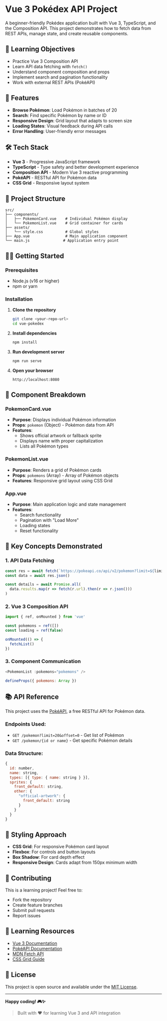 # Vue 3 Pokédex API Project

A beginner-friendly Pokédex application built with Vue 3, TypeScript, and the Composition API. This project demonstrates how to fetch data from REST APIs, manage state, and create reusable components.

## 🎯 Learning Objectives

- Practice Vue 3 Composition API
- Learn API data fetching with `fetch()`
- Understand component composition and props
- Implement search and pagination functionality
- Work with external REST APIs (PokéAPI)

## 🚀 Features

- **Browse Pokémon**: Load Pokémon in batches of 20
- **Search**: Find specific Pokémon by name or ID
- **Responsive Design**: Grid layout that adapts to screen size
- **Loading States**: Visual feedback during API calls
- **Error Handling**: User-friendly error messages

## 🛠️ Tech Stack

- **Vue 3** - Progressive JavaScript framework
- **TypeScript** - Type safety and better development experience
- **Composition API** - Modern Vue 3 reactive programming
- **PokéAPI** - RESTful API for Pokémon data
- **CSS Grid** - Responsive layout system

## 📁 Project Structure

```
src/
├── components/
│   ├── PokemonCard.vue    # Individual Pokémon display
│   └── PokemonList.vue    # Grid container for cards
├── assets/
│   └── style.css          # Global styles
├── App.vue                # Main application component
└── main.js               # Application entry point
```

## 🏃‍♂️ Getting Started

### Prerequisites

- Node.js (v16 or higher)
- npm or yarn

### Installation

1. **Clone the repository**
   ```bash
   git clone <your-repo-url>
   cd vue-pokedex
   ```

2. **Install dependencies**
   ```bash
   npm install
   ```

3. **Run development server**
   ```bash
   npm run serve
   ```

4. **Open your browser**
   ```
   http://localhost:8080
   ```

## 🧩 Component Breakdown

### PokemonCard.vue
- **Purpose**: Displays individual Pokémon information
- **Props**: `pokemon` (Object) - Pokémon data from API
- **Features**: 
  - Shows official artwork or fallback sprite
  - Displays name with proper capitalization
  - Lists all Pokémon types

### PokemonList.vue
- **Purpose**: Renders a grid of Pokémon cards
- **Props**: `pokemons` (Array) - Array of Pokémon objects
- **Features**: Responsive grid layout using CSS Grid

### App.vue
- **Purpose**: Main application logic and state management
- **Features**:
  - Search functionality
  - Pagination with "Load More"
  - Loading states
  - Reset functionality

## 🔧 Key Concepts Demonstrated

### 1. API Data Fetching
```javascript
const res = await fetch(`https://pokeapi.co/api/v2/pokemon?limit=${limit}&offset=${offset.value}`)
const data = await res.json()

const details = await Promise.all(
  data.results.map(r => fetch(r.url).then(r => r.json()))
)
```

### 2. Vue 3 Composition API
```javascript
import { ref, onMounted } from 'vue'

const pokemons = ref([])
const loading = ref(false)

onMounted(() => {
  fetchList()
})
```

### 3. Component Communication
```javascript
<PokemonList :pokemons="pokemons" />

defineProps({ pokemons: Array })
```

## 📚 API Reference

This project uses the [PokéAPI](https://pokeapi.co/), a free RESTful API for Pokémon data.

### Endpoints Used:
- `GET /pokemon?limit=20&offset=0` - Get list of Pokémon
- `GET /pokemon/{id or name}` - Get specific Pokémon details

### Data Structure:
```javascript
{
  id: number,
  name: string,
  types: [{ type: { name: string } }],
  sprites: {
    front_default: string,
    other: {
      "official-artwork": {
        front_default: string
      }
    }
  }
}
```

## 🎨 Styling Approach

- **CSS Grid**: For responsive Pokémon card layout
- **Flexbox**: For controls and button layouts
- **Box Shadow**: For card depth effect
- **Responsive Design**: Cards adapt from 150px minimum width


## 🤝 Contributing

This is a learning project! Feel free to:
- Fork the repository
- Create feature branches
- Submit pull requests
- Report issues

## 📖 Learning Resources

- [Vue 3 Documentation](https://vuejs.org/)
- [PokéAPI Documentation](https://pokeapi.co/docs/v2)
- [MDN Fetch API](https://developer.mozilla.org/en-US/docs/Web/API/Fetch_API)
- [CSS Grid Guide](https://css-tricks.com/snippets/css/complete-guide-grid/)

## 📝 License

This project is open source and available under the [MIT License](LICENSE).

---

**Happy coding! 🎮✨**

> Built with ❤️ for learning Vue 3 and API integration